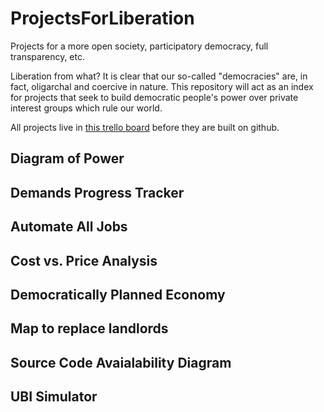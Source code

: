 # ProjectsForLiberation

Projects for a more open society, participatory democracy, full transparency, etc. 

Liberation from what? It is clear that our so-called "democracies" are, in fact, oligarchal and coercive in nature. This repository will act as an index for projects that seek to build democratic people's power over private interest groups which rule our world. 

All projects live in [this trello board](https://trello.com/b/2pETMHrd) before they are built on github. 

## Diagram of Power

## Demands Progress Tracker

## Automate All Jobs

## Cost vs. Price Analysis

## Democratically Planned Economy

## Map to replace landlords

## Source Code Avaialability Diagram 

## UBI Simulator
